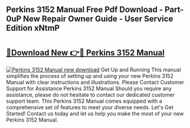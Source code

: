 ## Perkins 3152 Manual Free Pdf Download - Part-0uP New Repair Owner Guide - User Service Edition xNtmP

# <h2><a href="http://bc81072.oget.top/?id=Perkins+3152+Manual">🔗Download New 👉🔴 Perkins 3152 Manual</a></h2>

[![Perkins 3152 Manual new download](https://i.imgur.com/5g1atiW.png)](http://bc81072.oget.top/?id=Perkins+3152+Manual)
Get Up and Running This manual simplifies the process of setting up and using your new Perkins 3152 Manual with clear instructions and illustrations. Please Contact Customer Support for Assistance Perkins 3152 Manual Should you require any assistance, please do not hesitate to contact our dedicated customer support team. This Perkins 3152 Manual comes equipped with a comprehensive set of features to meet your diverse needs. Let's Get Started! Contact us today and let us help you make the most of your new Perkins 3152 Manual.
